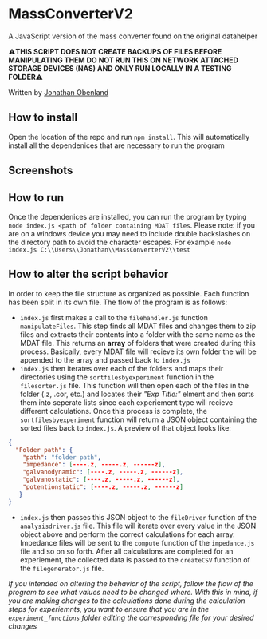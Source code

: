 # MassConverterV2

A JavaScript version of the mass converter found on the original datahelper

⚠**THIS SCRIPT DOES NOT CREATE BACKUPS OF FILES BEFORE MANIPULATING THEM DO NOT RUN THIS ON NETWORK ATTACHED STORAGE DEVICES (NAS) AND ONLY RUN LOCALLY IN A TESTING FOLDER**⚠

Written by [Jonathan Obenland](https://github.com/jobenland)
## How to install

Open the location of the repo and run `npm install`. This will automatically install all the dependenices that are necessary to run the program
## Screenshots

## How to run

Once the dependenices are installed, you can run the program by typing `node index.js <path of folder containing MDAT files`. Please note: if you are on a windows device you may need to include double backslashes on the directory path to avoid the character escapes. For example `node index.js C:\\Users\\Jonathan\\MassConverterV2\\test`

## How to alter the script behavior

In order to keep the file structure as organized as possible. Each function has been split in its own file. The flow of the program is as follows:

 - `index.js` first makes a call to the `filehandler.js` function `manipulateFiles`. This step finds all MDAT files and changes them to zip files and extracts their contents into a folder with the same name as the MDAT file. This returns an **array** of folders that were created during this process. Basically, every MDAT file will recieve its own folder the will be appended to the array and passed back to `index.js`
 - `index.js` then iterates over each of the folders and maps their directories using the `sortfilesbyexperiment` function in the `filesorter.js` file. This function will then open each of the files in the folder (.z, .cor, etc.) and locates their *"Exp Title:"* elment and then sorts them into seperate lists since each experiement type will recieve different calculations. Once this process is complete, the `sortfilesbyexperiment` function will return a JSON object containing the sorted files back to `index.js`. A preview of that object looks like:
```JSON
{
  "Folder path": {
    "path": "folder path",
    "impedance": [----.z, -----.z, ------z],
    "galvanodynamic": [----.z, -----.z, ------z],
    "galvanostatic": [----.z, -----.z, ------z],
    "potentionstatic": [----.z, -----.z, ------z]
   }
}
```
- `index.js` then passes this JSON object to the `fileDriver` function of the `analysisdriver.js` file. This file will iterate over every value in the JSON object above and perform the correct calculations for each array. Impedance files will be sent to the `compute` function of the `impedance.js` file and so on so forth. After all calculations are completed for an experiement, the collected data is passed to the `createCSV` function of the `filegenerator.js` file.

*If you intended on altering the behavior of the script, follow the flow of the program to see what values need to be changed where. With this in mind, if you are making changes to the calculations done during the calculation steps for experiemnts, you want to ensure that you are in the `experiment_functions` folder editing the corresponding file for your desired changes*

